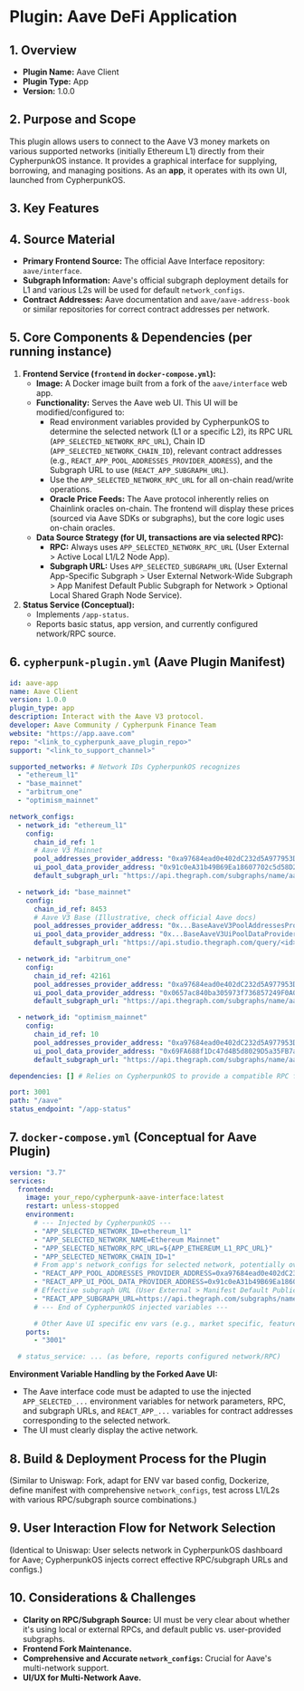 # Plugin: Aave DeFi Application

## 1. Overview

- **Plugin Name:** Aave Client
- **Plugin Type:** App
- **Version:** 1.0.0

## 2. Purpose and Scope

This plugin allows users to connect to the Aave V3 money markets on various supported networks (initially Ethereum L1) directly from their CypherpunkOS instance. It provides a graphical interface for supplying, borrowing, and managing positions. As an **app**, it operates with its own UI, launched from CypherpunkOS.

## 3. Key Features

## 4. Source Material

*   **Primary Frontend Source:** The official Aave Interface repository: `aave/interface`.
*   **Subgraph Information:** Aave's official subgraph deployment details for L1 and various L2s will be used for default `network_configs`.
*   **Contract Addresses:** Aave documentation and `aave/aave-address-book` or similar repositories for correct contract addresses per network.

## 5. Core Components & Dependencies (per running instance)

1.  **Frontend Service (`frontend` in `docker-compose.yml`):**
    *   **Image:** A Docker image built from a fork of the `aave/interface` web app.
    *   **Functionality:** Serves the Aave web UI. This UI will be modified/configured to:
        *   Read environment variables provided by CypherpunkOS to determine the selected network (L1 or a specific L2), its RPC URL (`APP_SELECTED_NETWORK_RPC_URL`), Chain ID (`APP_SELECTED_NETWORK_CHAIN_ID`), relevant contract addresses (e.g., `REACT_APP_POOL_ADDRESSES_PROVIDER_ADDRESS`), and the Subgraph URL to use (`REACT_APP_SUBGRAPH_URL`).
        *   Use the `APP_SELECTED_NETWORK_RPC_URL` for all on-chain read/write operations.
        *   **Oracle Price Feeds:** The Aave protocol inherently relies on Chainlink oracles on-chain. The frontend will display these prices (sourced via Aave SDKs or subgraphs), but the core logic uses on-chain oracles.
    *   **Data Source Strategy (for UI, transactions are via selected RPC):**
        *   **RPC:** Always uses `APP_SELECTED_NETWORK_RPC_URL` (User External > Active Local L1/L2 Node App).
        *   **Subgraph URL:** Uses `APP_SELECTED_SUBGRAPH_URL` (User External App-Specific Subgraph > User External Network-Wide Subgraph > App Manifest Default Public Subgraph for Network > Optional Local Shared Graph Node Service).
2.  **Status Service (Conceptual):**
    *   Implements `/app-status`.
    *   Reports basic status, app version, and currently configured network/RPC source.

## 6. `cypherpunk-plugin.yml` (Aave Plugin Manifest)

```yaml
id: aave-app
name: Aave Client
version: 1.0.0
plugin_type: app
description: Interact with the Aave V3 protocol.
developer: Aave Community / Cypherpunk Finance Team
website: "https://app.aave.com"
repo: "<link_to_cypherpunk_aave_plugin_repo>"
support: "<link_to_support_channel>"

supported_networks: # Network IDs CypherpunkOS recognizes
  - "ethereum_l1"
  - "base_mainnet"
  - "arbitrum_one"
  - "optimism_mainnet"

network_configs:
  - network_id: "ethereum_l1"
    config:
      chain_id_ref: 1
      # Aave V3 Mainnet
      pool_addresses_provider_address: "0xa97684ead0e402dC232d5A977953DF7ECBaB3CDb"
      ui_pool_data_provider_address: "0x91c0eA31b49B69Ea18607702c5d58D2A9420Cb02"
      default_subgraph_url: "https://api.thegraph.com/subgraphs/name/aave/protocol-v3"

  - network_id: "base_mainnet"
    config:
      chain_id_ref: 8453
      # Aave V3 Base (Illustrative, check official Aave docs)
      pool_addresses_provider_address: "0x...BaseAaveV3PoolAddressesProvider..."
      ui_pool_data_provider_address: "0x...BaseAaveV3UiPoolDataProvider..."
      default_subgraph_url: "https://api.studio.thegraph.com/query/<id>/aave-v3-base/<version>" # Placeholder

  - network_id: "arbitrum_one"
    config:
      chain_id_ref: 42161
      pool_addresses_provider_address: "0xa97684ead0e402dC232d5A977953DF7ECBaB3CDb" # V3 on Arbitrum
      ui_pool_data_provider_address: "0x0657ac840ba305973f736857249F0A0917532291"
      default_subgraph_url: "https://api.thegraph.com/subgraphs/name/aave/protocol-v3-arbitrum"

  - network_id: "optimism_mainnet"
    config:
      chain_id_ref: 10
      pool_addresses_provider_address: "0xa97684ead0e402dC232d5A977953DF7ECBaB3CDb" # V3 on Optimism
      ui_pool_data_provider_address: "0x69FA688f1Dc47d4B5d8029D5a35FB7a548310654"
      default_subgraph_url: "https://api.thegraph.com/subgraphs/name/aave/protocol-v3-optimism"

dependencies: [] # Relies on CypherpunkOS to provide a compatible RPC for a supported network

port: 3001 
path: "/aave"
status_endpoint: "/app-status"
```

## 7. `docker-compose.yml` (Conceptual for Aave Plugin)

```yaml
version: "3.7"
services:
  frontend:
    image: your_repo/cypherpunk-aave-interface:latest
    restart: unless-stopped
    environment:
      # --- Injected by CypherpunkOS --- 
      - "APP_SELECTED_NETWORK_ID=ethereum_l1"
      - "APP_SELECTED_NETWORK_NAME=Ethereum Mainnet"
      - "APP_SELECTED_NETWORK_RPC_URL=${APP_ETHEREUM_L1_RPC_URL}"
      - "APP_SELECTED_NETWORK_CHAIN_ID=1"
      # From app's network_configs for selected network, potentially overridden by user's external subgraph config
      - "REACT_APP_POOL_ADDRESSES_PROVIDER_ADDRESS=0xa97684ead0e402dC232d5A977953DF7ECBaB3CDb"
      - "REACT_APP_UI_POOL_DATA_PROVIDER_ADDRESS=0x91c0eA31b49B69Ea18607702c5d58D2A9420Cb02"
      # Effective subgraph URL (User External > Manifest Default Public > Future Local Shared)
      - "REACT_APP_SUBGRAPH_URL=https://api.thegraph.com/subgraphs/name/aave/protocol-v3"
      # --- End of CypherpunkOS injected variables ---

      # Other Aave UI specific env vars (e.g., market specific, feature flags)
    ports:
      - "3001"

  # status_service: ... (as before, reports configured network/RPC)
```

**Environment Variable Handling by the Forked Aave UI:**
*   The Aave interface code must be adapted to use the injected `APP_SELECTED_...` environment variables for network parameters, RPC, and subgraph URLs, and `REACT_APP_...` variables for contract addresses corresponding to the selected network.
*   The UI must clearly display the active network.

## 8. Build & Deployment Process for the Plugin
(Similar to Uniswap: Fork, adapt for ENV var based config, Dockerize, define manifest with comprehensive `network_configs`, test across L1/L2s with various RPC/subgraph source combinations.)

## 9. User Interaction Flow for Network Selection
(Identical to Uniswap: User selects network in CypherpunkOS dashboard for Aave; CypherpunkOS injects correct effective RPC/subgraph URLs and configs.)

## 10. Considerations & Challenges
*   **Clarity on RPC/Subgraph Source:** UI must be very clear about whether it's using local or external RPCs, and default public vs. user-provided subgraphs.
*   **Frontend Fork Maintenance.**
*   **Comprehensive and Accurate `network_configs`:** Crucial for Aave's multi-network support.
*   **UI/UX for Multi-Network Aave.** 